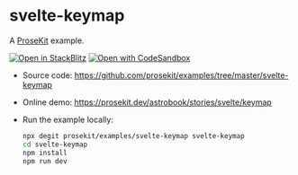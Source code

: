 # svelte-keymap

A [ProseKit](https://prosekit.dev) example.

[![Open in StackBlitz](https://developer.stackblitz.com/img/open_in_stackblitz.svg)](https://stackblitz.com/github/prosekit/examples/tree/master/svelte-keymap)
[![Open with CodeSandbox](https://assets.codesandbox.io/github/button-edit-lime.svg)](https://codesandbox.io/p/sandbox/github/prosekit/examples/tree/master/svelte-keymap)

- Source code: https://github.com/prosekit/examples/tree/master/svelte-keymap
- Online demo: https://prosekit.dev/astrobook/stories/svelte/keymap
- Run the example locally:

  ```bash
  npx degit prosekit/examples/svelte-keymap svelte-keymap
  cd svelte-keymap
  npm install
  npm run dev
  ```
